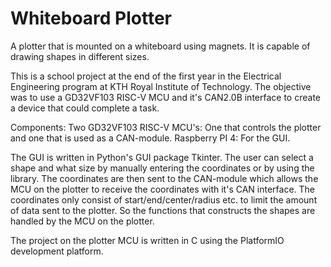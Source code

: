 # Whiteboard Plotter
A plotter that is mounted on a whiteboard using magnets. It is capable of drawing shapes in different sizes.

This is a school project at the end of the first year in the Electrical Engineering program at KTH Royal Institute of Technology. 
The objective was to use a GD32VF103 RISC-V MCU and it's CAN2.0B interface to create a device that could complete a task. 

Components:
Two GD32VF103 RISC-V MCU's: One that controls the plotter and one that is used as a CAN-module.
Raspberry PI 4: For the GUI.

The GUI is written in Python's GUI package Tkinter. The user can select a shape and what size by manually entering the coordinates or by using the library. The coordinates are then sent to the CAN-module which allows the MCU on the plotter to receive the coordinates with it's CAN interface. The coordinates only consist of start/end/center/radius etc. to limit the amount of data sent to the plotter. So the functions that constructs the shapes are handled by the MCU on the plotter. 

The project on the plotter MCU is written in C using the PlatformIO development platform. 

